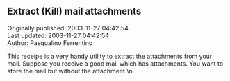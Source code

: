 ## Extract (Kill) mail attachments  
Originally published: 2003-11-27 04:42:54  
Last updated: 2003-11-27 04:42:54  
Author: Pasqualino Ferrentino  
  
This receipe is a very handy utility to extract the attachments from your mail. Suppose you receive a good mail which has attachments. You want to store the mail but without the attachment.\n